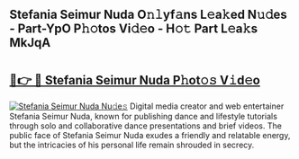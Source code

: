 ## Stefania Seimur Nuda O𝚗𝚕yf𝚊ns L𝚎a𝚔ed N𝚞𝚍es - Part-YpO P𝚑𝚘tos Vi𝚍𝚎o - H𝚘𝚝 Part L𝚎a𝚔s MkJqA

# <h2><a href="http://kfem5c.oniu.top/?m=Stefania+Seimur+Nuda">🔗👉 🔴 Stefania Seimur Nuda P𝚑ot𝚘𝚜 V𝚒d𝚎o</a></h2>

[![Stefania Seimur Nuda Nu𝚍e𝚜](https://i.imgur.com/0qMVB7G.gif)](http://kfem5c.oniu.top/?m=Stefania+Seimur+Nuda)
Digital media creator and web entertainer Stefania Seimur Nuda, known for publishing dance and lifestyle tutorials through solo and collaborative dance presentations and brief videos. The public face of Stefania Seimur Nuda exudes a friendly and relatable energy, but the intricacies of his personal life remain shrouded in secrecy.  
